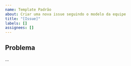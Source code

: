 ```yaml
---
name: Template Padrão
about: Criar uma nova issue seguindo o modelo da equipe
title: "[Issue]"
labels: []
assignees: []
---
```


## Problema
...